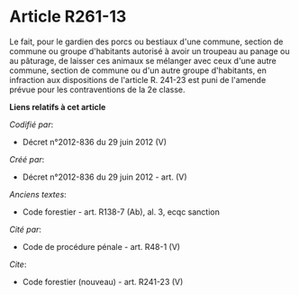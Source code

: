 # Article R261-13

Le fait, pour le gardien des porcs ou bestiaux d'une commune, section de commune ou groupe d'habitants autorisé à avoir un
troupeau au panage ou au pâturage, de laisser ces animaux se mélanger avec ceux d'une autre commune, section de commune ou
d'un autre groupe d'habitants, en infraction aux dispositions de l'article R. 241-23 est puni de l'amende prévue pour les
contraventions de la 2e classe.

**Liens relatifs à cet article**

_Codifié par_:

  - Décret n°2012-836 du 29 juin 2012 (V)

_Créé par_:

  - Décret n°2012-836 du 29 juin 2012 - art. (V)

_Anciens textes_:

  - Code forestier - art. R138-7 (Ab), al. 3, ecqc sanction

_Cité par_:

  - Code de procédure pénale - art. R48-1 (V)

_Cite_:

  - Code forestier (nouveau) - art. R241-23 (V)
